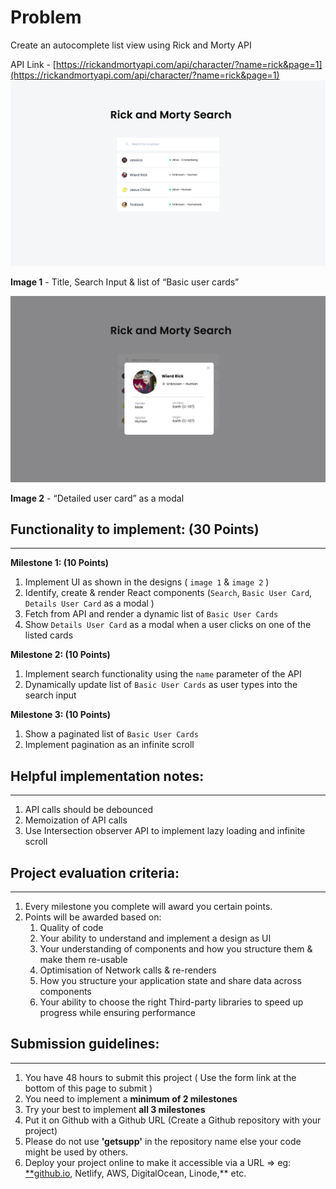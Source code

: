 # **Problem**

Create an autocomplete list view using Rick and Morty API

API Link -  [https://rickandmortyapi.com/api/character/?name=rick&page=1](https://rickandmortyapi.com/api/character/?name=rick&page=1)
![**Image 1** - Title, Search Input & list of “Basic user cards”](./image1.png)

**Image 1** - Title, Search Input & list of “Basic user cards”

![**Image 2** - “Detailed user card” as a modal](./image2.png)

**Image 2** - “Detailed user card” as a modal


## Functionality to implement: (30 Points)

---

**Milestone 1: (10 Points)**

1. Implement UI as shown in the designs ( `image 1` & `image 2` )
2. Identify, create & render React components (`Search`, `Basic User Card`, `Details User Card` as a modal )
3. Fetch from API and render a dynamic list of `Basic User Cards`
4. Show `Details User Card` as a modal when a user clicks on one of the listed cards

**Milestone 2: (10 Points)**

1. Implement search functionality using the `name` parameter of the API
2. Dynamically update list of `Basic User Cards` as user types into the search input

**Milestone 3: (10 Points)**

1. Show a paginated list of `Basic User Cards`
2. Implement pagination as an infinite scroll

## Helpful implementation notes:

---

1. API calls should be debounced
2. Memoization of API calls
3. Use Intersection observer API to implement lazy loading and infinite scroll

## Project evaluation criteria:

---

1. Every milestone you complete will award you certain points.
2. Points will be awarded based on:
    1. Quality of code
    2. Your ability to understand and implement a design as UI
    3. Your understanding of components and how you structure them & make them re-usable
    4. Optimisation of Network calls & re-renders
    5. How you structure your application state and share data across components
    6. Your ability to choose the right Third-party libraries to speed up progress while ensuring performance

## Submission guidelines:

---

1. You have 48 hours to submit this project ( Use the form link at the bottom of this page to submit )
2. You need to implement a **minimum of 2 milestones**
3. Try your best to implement **all 3 milestones**
4. Put it on Github with a Github URL (Create a Github repository with your project)
5. Please do not use **'getsupp'** in the repository name else your code might be used by others.
6. Deploy your project online to make it accessible via a URL ⇒ eg: [**github.io](http://github.io), Netlify, AWS, DigitalOcean, Linode,** etc.


<!-- **Submit your solution here: [https://forms.gle/wPGuFQoVVvPvi8dj7](https://forms.gle/wPGuFQoVVvPvi8dj7)** -->
